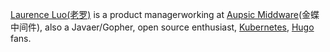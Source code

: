 [Laurence Luo(老罗)](/about) is a product managerworking at [Aupsic Middware](https://www.apusic.com/)(金蝶中间件), also a Javaer/Gopher, open source enthusiast, [Kubernetes](https://kubernetes.io), [Hugo](https://gohugo.io) fans. 